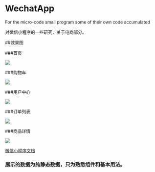 # WechatApp
For the micro-code small program some of their own code accumulated

对微信小程序的一些研究，关于电商部分。

##效果图

###首页

![](./data/images/1.png)

###购物车

![](./data/images/2.png)

###用户中心

![](./data/images/3.png)

###订单列表

![](./data/images/4.png)

###商品详情

![](./data/images/5.png)

[微信小程序文档](https://mp.weixin.qq.com/debug/wxadoc/dev/index.html)


### 展示的数据为纯静态数据，只为熟悉组件和基本用法。
